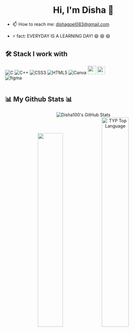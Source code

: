 
<h1 align="center">
   Hi, I'm Disha 👋
     </h1>
<!-- <a href="https://github.com/404"><img src="https://user-images.githubusercontent.com/73097560/115834477-dbab4500-a447-11eb-908a-139a6edaec5c.gif" width="100%"></a>
 -->



- 📫 How to reach me: 
     dishagoel083@gmail.com
- ⚡  fact: 
          EVERYDAY IS A LEARNING DAY! 😄 😄 😄 
          
          
   <!-- ######################################################################################################## -->
   
     
## 🛠️ Stack I work with
   ![C](https://img.shields.io/badge/c-%2300599C.svg?style=for-the-badge&logo=c&logoColor=white) ![C++](https://img.shields.io/badge/c++-%2300599C.svg?style=for-the-badge&logo=c%2B%2B&logoColor=white) ![CSS3](https://img.shields.io/badge/css3-%231572B6.svg?style=for-the-badge&logo=css3&logoColor=white)  ![HTML5](https://img.shields.io/badge/html5-%23E34F26.svg?style=for-the-badge&logo=html5&logoColor=white) ![Canva](https://img.shields.io/badge/Canva-%2300C4CC.svg?style=for-the-badge&logo=Canva&logoColor=white) <img src="https://img.shields.io/badge/javascript-%23323330.svg?style=for-the-badge&logo=javascript&logoColor=%23F7DF1E" height="27"> <img src="https://camo.githubusercontent.com/202a58d250ff1d21ee70433e0070b55f8fed747f8883c1750742aa791b1ad871/68747470733a2f2f696d672e736869656c64732e696f2f62616467652f2d4769744875622d3035313232413f7374796c653d666c6174266c6f676f3d676974687562" height="25"/>  
![figma](https://img.shields.io/badge/figma-2C2C2C?style=for-the-badge&logo=figma&logoColor=white)
  <br><br>
    <h2>
📊 My Github Stats 📊
</h2>
         <div align ="center">
  <img src="https://github-readme-streak-stats.herokuapp.com/?user=Disha100&theme=tokyonight&hide_border=true" alt="Disha100's GitHub Stats" />
<!--  [![GitHub Streak](https://github-readme-streak-stats.herokuapp.com?user=disha100&theme=dark&fire=DD2727)](https://git.io/streak-stats) -->
 

<!-- <a href="https://github.com/404"><img src="https://user-images.githubusercontent.com/73097560/115834477-dbab4500-a447-11eb-908a-139a6edaec5c.gif" width="100%"></a> -->
<!-- ########################################################################################################## -->
<!--  <p><img align="left" src="https://github-readme-stats.vercel.app/api/top-langs?username=disha100&show_icons=true&locale=en&layout=compact" alt="dishagoel" /></p>
 
 <p>&nbsp;<img align="center" src="https://github-readme-stats.vercel.app/api?username=disha100&show_icons=true&locale=en" alt="dishagoel" /></p> -->
<!-- 
<p><img width=50% align="center" src="https://github-readme-streak-stats.herokuapp.com/?user=disha100" alt="dishagoel" /> -->
<!-- <img height="137px" width=50%
  src="https://stackoverflow-card.vercel.app/?userID=18576721&theme=dark&fire=DD2727"
/> -->
<!--   </p>
 <a href="https://github.com/404"><img src="https://user-images.githubusercontent.com/73097560/115834477-dbab4500-a447-11eb-908a-139a6edaec5c.gif" width="100%"></a>
  -->
   <!-- ######################################################################################################## -->
  
<!-- [![Typing SVG](https://readme-typing-svg.herokuapp.com?font=Cambria&color=%231B0EF7&center=true&vCenter=true&lines=%3C%2F+With+%E2%9D%A4%EF%B8%8Ffrom+India+IN+%5C%3E)](https://git.io/typing-svg)
  <br>
  <a href="https://github.com/disha100" target="_blank">
    <img alt="GitHub followers" src="https://img.shields.io/github/followers/disha100?label=Github%20followers&style=for-the-badge">
</a> -->
  <br>
 
  <div align="center">
<a href="http://www.github.com/disha100"><img width="40%" src="https://github-readme-stats.vercel.app/api?username=disha100&hide=&count_private=true&bg_color=0D1117&theme=react&hide_border=true&show_icons=true"/></a>
<a href="http://www.github.com/disha100"><img alt="TYP Top Language" width="41.6%" src="https://github-readme-stats.vercel.app/api/top-langs/?username=disha100&langs_count=10&count_private=true&layout=compact&theme=react&hide_border=true&bg_color=0D1117"/></a>

<!-- <a href="https://github.com/disha100/python-project-blueprint">
  <img align="center" src="https://github-readme-stats.vercel.app/api/pin/?username=disha100&repo=Django-URL-Shortener&title_color=ffffff&text_color=c9cacc&icon_color=2bbc8a&bg_color=1d1f21" />
</a>


<!--  [![Contribution Stats](https://github-contribution-stats.vercel.app/api/?username=disha100)](https://github.com/LordDashMe/github-contribution-stats/)  -->
<!--
**disha100/disha100** is a ✨ _special_ ✨ repository because its `README.md` (this file) appears on your GitHub profile.

Here are some ideas to get you started:


- 👯 I’m looking to collaborate on ...
- 🤔 I’m looking for help with ...
- 💬 Ask me about ...
- 
- 😄 Pronouns: ...

-->
